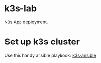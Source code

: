 # k3s-lab

K3s App deployment.

# Set up k3s cluster
Use this handy ansible playbook: [k3s-ansible](https://github.com/k3s-io/k3s-ansible)

